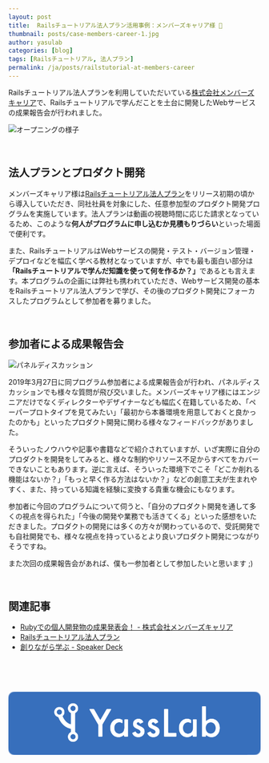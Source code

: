 ```yaml
---
layout: post
title:  Railsチュートリアル法人プラン活用事例：メンバーズキャリア様 🏢
thumbnail: posts/case-members-career-1.jpg
author: yasulab
categories: [blog]
tags: [Railsチュートリアル, 法人プラン]
permalink: /ja/posts/railstutorial-at-members-career
---
```


Railsチュートリアル法人プランを利用していただいている[株式会社メンバーズキャリア](https://www.memberscareer.co.jp/)で、Railsチュートリアルで学んだことを土台に開発したWebサービスの成果報告会が行われました。

![オープニングの様子](https://i.gyazo.com/5dcb64bf9aa777e6ebcc05d5dba1d386.jpg)

<br>

## 法人プランとプロダクト開発

メンバーズキャリア様は[Railsチュートリアル法人プラン](https://railstutorial.jp/business)をリリース初期の頃から導入していただき、同社社員を対象にした、任意参加型のプロダクト開発プログラムを実施しています。法人プランは動画の視聴時間に応じた請求となっているため、このような<b>何人がプログラムに申し込むか見積もりづらい</b>といった場面で便利です。

また、RailsチュートリアルはWebサービスの開発・テスト・バージョン管理・デプロイなどを幅広く学べる教材となっていますが、中でも最も面白い部分は<b>「Railsチュートリアルで学んだ知識を使って何を作るか？」</b>であるとも言えます。本プログラムの企画には弊社も携われていただき、Webサービス開発の基本をRailsチュートリアル法人プランで学び、その後のプロダクト開発にフォーカスしたプログラムとして参加者を募りました。

<br>

## 参加者による成果報告会

![パネルディスカッション](https://i.gyazo.com/448006386a96a008f052defd606390c6.jpg)

2019年3月27日に同プログラム参加者による成果報告会が行われ、パネルディスカッションでも様々な質問が飛び交いました。メンバーズキャリア様にはエンジニアだけでなくディレクターやデザイナーなども幅広く在籍しているため、「ペーパープロトタイプを見てみたい」「最初から本番環境を用意しておくと良かったのかも」といったプロダクト開発に関わる様々なフィードバックがありました。

そういったノウハウや記事や書籍などで紹介されていますが、いざ実際に自分のプロダクトを開発をしてみると、様々な制約やリソース不足からすべてをカバーできないこともあります。逆に言えば、そういった環境下でこそ「どこか削れる機能はないか？」「もっと早く作る方法はないか？」などの創意工夫が生まれやすく、また、持っている知識を経験に変換する貴重な機会にもなります。

参加者に今回のプログラムについて伺うと、「自分のプロダクト開発を通して多くの視点を得られた」「今後の開発や業務でも活きてくる」といった感想をいただきました。プロダクトの開発には多くの方々が関わっているので、受託開発でも自社開発でも、様々な視点を持っているとより良いプロダクト開発につながりそうですね。

また次回の成果報告会があれば、僕も一参加者として参加したいと思います ;)

<br>

## 関連記事

- [Rubyでの個人開発物の成果発表会！ - 株式会社メンバーズキャリア ](https://www.wantedly.com/companies/memberscareer/post_articles/162098Ruby%E3%81%A7%E3%81%AE%E5%80%8B%E4%BA%BA%E9%96%8B%E7%99%BA%E7%89%A9%E3%81%AE%E6%88%90%E6%9E%9C%E7%99%BA%E8%A1%A8%E4%BC%9A%E3%81%AB%E3%80%81%E6%8A%80%E8%A1%93%E9%A1%A7%E5%95%8F%E3%81%AE%E5%AE%89%E5%B7%9D)
- [Railsチュートリアル法人プラン](https://railstutorial.jp/business)
- [創りながら学ぶ - Speaker Deck](https://speakerdeck.com/yasslab/learn-by-your-own-projects)

<div style="margin-bottom: 80px;">
  <script async class="speakerdeck-embed" data-id="ee19ff2514724ee2b345068cfd37581c" data-ratio="1.33333333333333" src="//speakerdeck.com/assets/embed.js"></script>
</div>



[![YassLab Inc.](/img/logos/800x200.png)](/)


